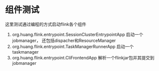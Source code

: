# 组件测试
这里测试通过编程的方式启动flink各个组件

1. org.huang.flink.entrypoint.SessionClusterEntrypointApp 启动一个jobmanager， 还包括dispacher和ResourceManager
2. org.huang.flink.entrypoint.TaskManagerRunnerApp 启动一个taskmanager
3. org.huang.flink.entrypoint.CliFrontendApp 解析一个flinkjar包并其提交到jobmanager